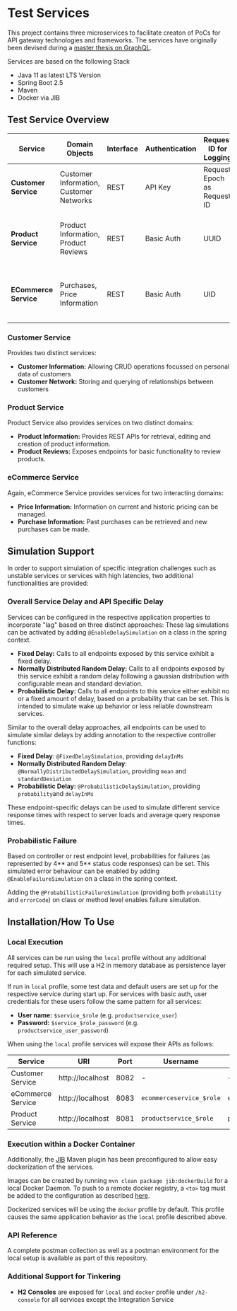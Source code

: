 # Test Services
This project contains three microservices to facilitate creaton of PoCs for API gateway technologies and frameworks.
The services have originally been devised during a [master thesis on GraphQL](https://github.com/kocmana/tw_master).

Services are based on the following Stack
* Java 11 as latest LTS Version
* Spring Boot 2.5
* Maven 
* Docker via JIB

## Test Service Overview
| Service | Domain Objects |Interface | Authentication | Request ID for Logging | Latency | Other Challenges |
|---------|----------------|----------|----------------|------------------------|---------|------------------|
| **Customer Service** | Customer Information, Customer Networks | REST | API Key | Request Epoch as Request ID | constant, low | Random probabilisticFailure of API (1% of calls) to trigger Retry Logic |
| **Product Service** | Product Information, Product Reviews | REST | Basic Auth | UUID | normally distributed, medium to high, dependent on endpoint | Pagination in API response |
| **ECommerce Service** | Purchases, Price Information | REST | Basic Auth | UID | Spikes of unpredictable high latency (i.e. service warm up behavior) | N+1 issue inducing API design (data only represented by IDs)  |

### Customer Service
Provides two distinct services:
* **Customer Information:** Allowing CRUD operations focussed on personal data of customers
* **Customer Network:** Storing and querying of relationships between customers

### Product Service
Product Service also provides services on two distinct domains:
* **Product Information:** Provides REST APIs for retrieval, editing and creation of product information.
* **Product Reviews:** Exposes endpoints for basic functionality to review products.

### eCommerce Service
Again, eCommerce Service provides services for two interacting domains:
* **Price Information:** Information on current and historic pricing can be managed.
* **Purchase Information:** Past purchases can be retrieved and new purchases can be made.

## Simulation Support
In order to support simulation of specific integration challenges such as unstable services or services with high latencies, two additional functionalities are provided:

### Overall Service Delay and API Specific Delay
Services can be configured in the respective application properties to incorporate "lag" based on three distinct approaches:
These lag simulations can be activated by adding `@EnableDelaySimulation` on a class in the spring context. 
* **Fixed Delay:** Calls to all endpoints exposed by this service exhibit a fixed delay.
* **Normally Distributed Random Delay:** Calls to all endpoints exposed by this service exhibit a random delay following a gaussian distribution with configurable mean and standard deviation.
* **Probabilistic Delay:** Calls to all endpoints to this service either exhibit no or a fixed amount of delay, based on a probability that can be set. This is intended to simulate wake up behavior or less reliable downstream services.

Similar to the overall delay approaches, all endpoints can be used to simulate similar delays by adding annotation to the respective controller functions:
* **Fixed Delay**: `@FixedDelaySimulation`, providing `delayInMs`
* **Normally Distributed Random Delay**: `@NormallyDistributedDelaySimulation`, providing `mean` and `standardDeviation`  
* **Probabilistic Delay:** `@ProbabilisticDelaySimulation`, providing `probability`and `delayInMs`

These endpoint-specific delays can be used to simulate different service response times with respect to server loads and average query response times.

### Probabilistic Failure
Based on controller or rest endpoint level, probabilities for failures (as represented by 4** and 5** status code responses) can be set.
This simulated error behaviour can be enabled by adding `@EnableFailureSimulation` on a class in the spring context.

Adding the `@ProbabilisticFailureSimulation` (providing both `probability` and `errorCode`) on class or method level enables failure simulation.

## Installation/How To Use
### Local Execution
All services can be run using the `local` profile without any additional required setup.
This will use a H2 in memory database as persistence layer for each simulated service.

If run in `local` profile, some test data and default users are set up for the respective service during start up. For services with basic auth, user credentials for these users follow the same pattern for all services:
 * **User name:** `$service_$role` (e.g. `productservice_user`)
 * **Password:** `$service_$role_password` (e.g. `productservice_user_password`)

When using the `local` profile services will expose their APIs as follows:

| Service | URI | Port | Username | Password | API Key |
|---------|-----|------|----------|----------|---------|
| Customer Service | http://localhost | 8082 | - | - | `supersecret` |
| eCommerce Service | http://localhost | 8083 |  `ecommerceservice_$role` | `ecommerceservice_$role_password` | - |
| Product Service | http://localhost | 8081 | `productservice_$role` | `productservice_$role_password` | - |

### Execution within a Docker Container
Additionally, the [JIB](https://github.com/GoogleContainerTools/jib) Maven plugin has been preconfigured to allow easy dockerization of the services.

Images can be created by running `mvn clean package jib:dockerBuild` for a local Docker Daemon. To push to a remote docker registry, a `<to>` tag must be added to the configuration as described [here](https://github.com/GoogleContainerTools/jib/tree/master/jib-maven-plugin#configuration).

Dockerized services will be using the `docker` profile by default. This profile causes the same application behavior as the `local` profile described above. 

### API Reference
A complete postman collection as well as a postman environment for the local setup is available as part of this repository.

### Additional Support for Tinkering
* **H2 Consoles** are exposed for `local` and `docker` profile under `/h2-console` for all services except the Integration Service

